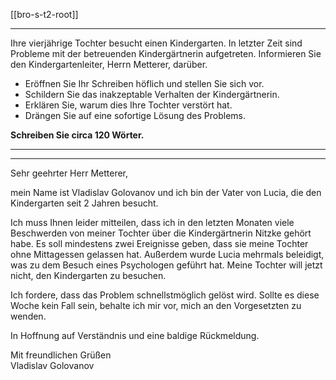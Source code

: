 [[bro-s-t2-root]]

---

Ihre vierjährige Tochter besucht einen Kindergarten. In letzter Zeit sind Probleme mit der betreuenden Kindergärtnerin aufgetreten. Informieren Sie den Kindergartenleiter, Herrn Metterer, darüber.

- Eröffnen Sie Ihr Schreiben höflich und stellen Sie sich vor.  
- Schildern Sie das inakzeptable Verhalten der Kindergärtnerin.  
- Erklären Sie, warum dies Ihre Tochter verstört hat.  
- Drängen Sie auf eine sofortige Lösung des Problems.  

**Schreiben Sie circa 120 Wörter.**

---
---

Sehr geehrter Herr Metterer,

mein Name ist Vladislav Golovanov und ich bin der Vater von Lucia, die den Kindergarten seit 2 Jahren besucht.

Ich muss Ihnen leider mitteilen, dass ich in den letzten Monaten viele Beschwerden von meiner Tochter über die Kindergärtnerin Nitzke gehört habe. Es soll mindestens zwei Ereignisse geben, dass sie meine Tochter ohne Mittagessen gelassen hat. Außerdem wurde Lucia mehrmals beleidigt, was zu dem Besuch eines Psychologen geführt hat. Meine Tochter will jetzt nicht, den Kindergarten zu besuchen.

Ich fordere, dass das Problem schnellstmöglich gelöst wird. Sollte es diese Woche kein Fall sein, behalte ich mir vor, mich an den Vorgesetzten zu wenden.

In Hoffnung auf Verständnis und eine baldige Rückmeldung.

Mit freundlichen Grüßen  
Vladislav Golovanov